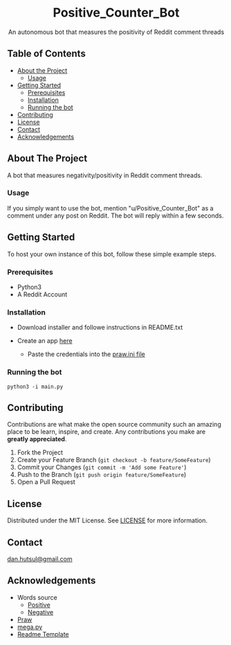

<h1 align=center>Positive_Counter_Bot</h1>
<p align=center>An autonomous bot that measures the positivity of Reddit comment threads</p>


## Table of Contents

* [About the Project](#about-the-project)
  * [Usage](#usage) 
* [Getting Started](#getting-started)
  * [Prerequisites](#prerequisites)
  * [Installation](#installation)
  * [Running the bot](#running-the-bot)
* [Contributing](#contributing)
* [License](#license)
* [Contact](#contact)
* [Acknowledgements](#acknowledgements)

## About The Project

A bot that measures negativity/positivity in Reddit comment threads.


### Usage

If you simply want to use the bot, mention "u/Positive_Counter_Bot" as a comment under any post on Reddit. The bot will reply within a few seconds.


## Getting Started

To host your own instance of this bot, follow these simple example steps.
    

### Prerequisites

* Python3
* A Reddit Account
  

### Installation

* Download installer and followe instructions in README.txt
    
* Create an app [here](https://www.reddit.com/prefs/apps)
   * Paste the credentials into the [praw.ini file](praw.ini)

### Running the bot

    python3 -i main.py
    
## Contributing

Contributions are what make the open source community such an amazing place to be learn, inspire, and create. Any contributions you make are **greatly appreciated**.

1. Fork the Project
2. Create your Feature Branch (`git checkout -b feature/SomeFeature`)
3. Commit your Changes (`git commit -m 'Add some Feature'`)
4. Push to the Branch (`git push origin feature/SomeFeature`)
5. Open a Pull Request




## License

Distributed under the MIT License. See [LICENSE](LICENSE) for more information.


## Contact

dan.hutsul@gmail.com


## Acknowledgements

* Words source
    * [Positive](https://gist.github.com/mkulakowski2/4289437)
    * [Negative](https://gist.github.com/mkulakowski2/4289441)
* [Praw](https://praw.readthedocs.io/en/latest)
* [mega.py](https://pypi.org/project/mega.py/)
* [Readme Template](https://github.com/othneildrew/Best-README-Template/blob/master/README.md#acknowledgements)

